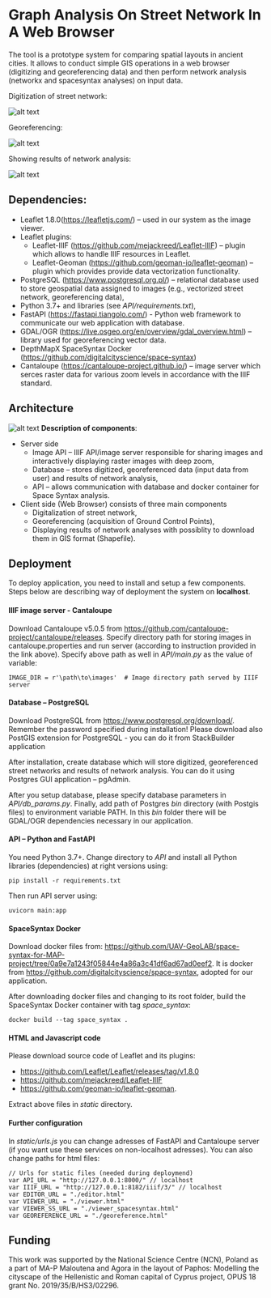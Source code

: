 
# Graph Analysis On Street Network In A Web Browser

The tool is a prototype system for comparing spatial layouts in ancient cities. It allows to conduct simple GIS operations in a web browser (digitizing and georeferencing data) and then perform network analysis (networkx and spacesyntax analyses) on input data. 

Digitization of street network:

![alt text](https://github.com/UAV-GeoLAB/MAP-Network-Analysis/blob/main/references/digitization-streetnetwork.png)

Georeferencing:

![alt text](https://github.com/UAV-GeoLAB/MAP-Network-Analysis/blob/main/references/georefernce.png)

Showing results of network analysis:

![alt text](https://github.com/UAV-GeoLAB/MAP-Network-Analysis/blob/main/references/results-spacesyntax.png)

## Dependencies:
- Leaflet 1.8.0(https://leafletjs.com/) – used in our system as the image viewer.
- Leaflet plugins:
    - Leaflet-IIIF (https://github.com/mejackreed/Leaflet-IIIF) – plugin which allows to handle IIIF resources in Leaflet.
    - Leaflet-Geoman (https://github.com/geoman-io/leaflet-geoman) – plugin which provides provide data vectorization functionality.
- PostgreSQL (https://www.postgresql.org.pl/) – relational database used to store geospatial data assigned to images (e.g., vectorized street network, georeferencing data),
- Python 3.7+ and libraries (see *API/requirements.txt*),
- FastAPI (https://fastapi.tiangolo.com/) - Python web framework to communicate our web application with database.
- GDAL/OGR (https://live.osgeo.org/en/overview/gdal_overview.html) – library used for georeferencing vector data.
- DepthMapX SpaceSyntax Docker (https://github.com/digitalcityscience/space-syntax)
- Cantaloupe (https://cantaloupe-project.github.io/) – image server which serces raster data for various zoom levels in accordance with the IIIF standard.


## Architecture
![alt text](https://github.com/UAV-GeoLAB/MAP-Network-Analysis/blob/main/references/architecture-diagram.png)
**Description of components**:
- Server side
    - Image API – IIIF API/image server responsible for sharing images and interactively displaying raster images with deep zoom,
    - Database – stores digitized, georeferenced data (input data from user) and  results of network analysis,
    - API – allows communication with database and docker container for Space Syntax analysis.
- Client side (Web Browser) consists of three main components
    - Digitalization of street network,
    - Georeferencing (acquisition of Ground Control Points),
    - Displaying results of network analyses with possiblity to download them in GIS format (Shapefile).

## Deployment
To deploy application, you need to install and setup a few components.
Steps below are describing way of deployment the system on **localhost**.


####  IIIF image server - Cantaloupe
Download Cantaloupe v5.0.5 from https://github.com/cantaloupe-project/cantaloupe/releases.
Specify directory path for storing images in cantaloupe.properties and run server (according to instruction provided in the link above).
Specify above path as well in *API/main.py* as the value of variable:
```
IMAGE_DIR = r'\path\to\images'  # Image directory path served by IIIF server
```

#### Database – PostgreSQL

Download PostgreSQL from https://www.postgresql.org/download/. Remember the password specified during installation!
Please download also PostGIS extension for PostgreSQL - you can do it from StackBuilder application

After installation, create database which will store digitized, georeferenced street networks and results of network analysis. You can do it using Postgres GUI application – pgAdmin.

After you setup database, please specify database parameters in *API/db_params.py*.
Finally, add path of Postgres *bin* directory (with Postgis files) to environment variable PATH. In this *bin* folder there will be GDAL/OGR dependencies necessary in our application.


#### API – Python and FastAPI
You need Python 3.7+. Change directory to *API* and install all Python libraries (dependencies) at right versions using:
```
pip install -r requirements.txt
```
Then run API server using:
```
uvicorn main:app
```

#### SpaceSyntax Docker
Download docker files from:
https://github.com/UAV-GeoLAB/space-syntax-for-MAP-project/tree/0a9e7a1243f05844e4a86a3c41df6ad67ad0eef2. 
It is docker from https://github.com/digitalcityscience/space-syntax, adopted for our application. 

After downloading docker files and changing to its root folder, build the SpaceSyntax Docker container with tag *space_syntax*:
```
docker build --tag space_syntax .
```

#### HTML and Javascript code
Please download source code of Leaflet and its plugins:
- https://github.com/Leaflet/Leaflet/releases/tag/v1.8.0
- https://github.com/mejackreed/Leaflet-IIIF
- https://github.com/geoman-io/leaflet-geoman.

Extract above files in *static* directory.

#### Further configuration
In *static/urls.js* you can change adresses of FastAPI and Cantaloupe server (if you want use these services on non-localhost adresses). You can also change paths for html files:
```
// Urls for static files (needed during deploymend)
var API_URL = "http://127.0.0.1:8000/" // localhost
var IIIF_URL = "http://127.0.0.1:8182/iiif/3/" // localhost
var EDITOR_URL = "./editor.html"
var VIEWER_URL = "./viewer.html"
var VIEWER_SS_URL = "./viewer_spacesyntax.html"
var GEOREFERENCE_URL = "./georeference.html"
```

## Funding
This work was supported by the National Science Centre (NCN), Poland as a part of MA-P Maloutena and Agora in the layout of Paphos: Modelling the cityscape of the Hellenistic and Roman capital of Cyprus project, OPUS 18 grant No. 2019/35/B/HS3/02296.
